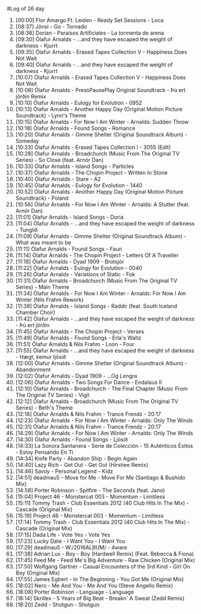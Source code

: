 #Log of 26 day

1. [00:00] Flor Amargo Ft. Leiden - Ready Set Sessions - Loca
1. [08:37] Jónsi - Go - Tornado
1. [08:38] Dorian - Paraísos Artificiales - La tormenta de arena
1. [09:30] Ólafur Arnalds - ...and they have escaped the weight of darkness - Kjurrt
1. [09:35] Ólafur Arnalds - Erased Tapes Collection V - Happiness Does Not Wait
1. [09:40] Ólafur Arnalds - ...and they have escaped the weight of darkness - Kjurrt
1. [10:07] Ólafur Arnalds - Erased Tapes Collection V - Happiness Does Not Wait
1. [10:08] Ólafur Arnalds - PressPausePlay Original Soundtrack - Þú ert jörðin Remix
1. [10:10] Ólafur Arnalds - Eulogy for Evolution - 0952
1. [10:13] Ólafur Arnalds - Another Happy Day (Original Motion Picture Soundtrack) - Lynn's Theme
1. [10:15] Ólafur Arnalds - For Now I Am Winter - Arnalds: Sudden Throw
1. [10:18] Ólafur Arnalds - Found Songs - Romance
1. [10:20] Ólafur Arnalds - Gimme Shelter (Original Soundtrack Album) - Someday
1. [10:23] Ólafur Arnalds - Erased Tapes Collection I - 3055 (Edit)
1. [10:28] Ólafur Arnalds - Broadchurch (Music From The Original TV Series) - So Close (feat. Arnór Dan)
1. [10:33] Ólafur Arnalds - Island Songs - Particles
1. [10:37] Ólafur Arnalds - The Chopin Project - Written In Stone
1. [10:40] Ólafur Arnalds - Stare - A2
1. [10:45] Ólafur Arnalds - Eulogy for Evolution - 1440
1. [10:52] Ólafur Arnalds - Another Happy Day (Original Motion Picture Soundtrack) - Poland
1. [10:56] Ólafur Arnalds - For Now I Am Winter - Arnalds: A Stutter (feat. Arnór Dan)
1. [11:01] Ólafur Arnalds - Island Songs - Doria
1. [11:04] Ólafur Arnalds - ...and they have escaped the weight of darkness - Tunglið
1. [11:09] Ólafur Arnalds - Gimme Shelter (Original Soundtrack Album) - What was meant to be
1. [11:11] Ólafur Arnalds - Found Songs - Faun
1. [11:14] Ólafur Arnalds - The Chopin Project - Letters Of A Traveller
1. [11:18] Ólafur Arnalds - Dyad 1909 - Brotsjór
1. [11:22] Ólafur Arnalds - Eulogy for Evolution - 0040
1. [11:26] Ólafur Arnalds - Variations of Static - Fok
1. [11:31] Ólafur Arnalds - Broadchurch (Music From The Original TV Series) - Main Theme
1. [11:34] Ólafur Arnalds - For Now I Am Winter - Arnalds: For Now I Am Winter (Nils Frahm Rework)
1. [11:38] Ólafur Arnalds - Island Songs - Raddir (feat. South Iceland Chamber Choir)
1. [11:42] Ólafur Arnalds - ...and they have escaped the weight of darkness - Þú ert jörðin
1. [11:45] Ólafur Arnalds - The Chopin Project - Verses
1. [11:49] Ólafur Arnalds - Found Songs - Erla's Waltz
1. [11:51] Ólafur Arnalds & Nils Frahm - Loon - Four
1. [11:55] Ólafur Arnalds - ...and they have escaped the weight of darkness - Hægt, kemur ljósið
1. [12:00] Ólafur Arnalds - Gimme Shelter (Original Soundtrack Album) - Abandonment
1. [12:02] Ólafur Arnalds - Dyad 1909 - ...Og Lengra
1. [12:06] Ólafur Arnalds - Two Songs For Dance - Endalaus II
1. [12:10] Ólafur Arnalds - Broadchurch - The Final Chapter (Music From The Original TV Series) - Vigil
1. [12:12] Ólafur Arnalds - Broadchurch (Music From The Original TV Series) - Beth's Theme
1. [12:18] Ólafur Arnalds & Nils Frahm - Trance Frendz - 20:17
1. [12:23] Ólafur Arnalds - For Now I Am Winter - Arnalds: Only The Winds
1. [12:31] Ólafur Arnalds & Nils Frahm - Trance Frendz - 20:17
1. [14:29] Ólafur Arnalds - For Now I Am Winter - Arnalds: Only The Winds
1. [14:30] Ólafur Arnalds - Found Songs - Ljósið
1. [14:33] La Sonora Santanera - Serie de Colección - 15 Auténticos Éxitos - Estoy Pensando En Ti
1. [14:34] Knife Party - Abandon Ship - Begin Again
1. [14:40] Lazy Rich - Get Out - Get Out (Hirshee Remix)
1. [14:46] Savoy - Personal Legend - Kidz
1. [14:51] deadmau5 - Move for Me - Move For Me (Santiago & Bushido Mix)
1. [14:58] Porter Robinson - Spitfire - The Seconds (feat. Jano)
1. [15:04] Project 46 - Monstercat 003 - Momentum - Limitless
1. [15:11] Tommy Trash - Club Essentials 2012 (40 Club Hits In The Mix) - Cascade (Original Mix)
1. [15:19] Project 46 - Monstercat 003 - Momentum - Limitless
1. [17:14] Tommy Trash - Club Essentials 2012 (40 Club Hits In The Mix) - Cascade (Original Mix)
1. [17:15] Dada Life - Vote Yes - Vote Yes
1. [17:23] Lucky Date - I Want You - I Want You
1. [17:29] deadmau5 - W:/2016ALBUM/ - 4ware
1. [17:38] Adrian Lux - Boy - Boy (Hardwell Remix) (Feat. Rebecca & Fiona)
1. [17:45] Feed Me - Feed Me's Big Adventure - Raw Chicken (Original Mix)
1. [17:50] Wolfgang Gartner - Casual Encounters of the 3rd Kind - Girl On Boy (Original Mix)
1. [17:55] James Egbert - In The Beginning - You Got Me (Original Mix)
1. [18:02] Nero - Me And You - Me And You (Steve Angello Remix)
1. [18:08] Porter Robinson - Language - Language
1. [18:14] Skrillex - 5 Years of Big Beat - Breakn' A Sweat (Zedd Remix)
1. [18:20] Zedd - Shotgun - Shotgun
